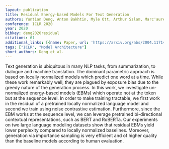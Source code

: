 ```yaml
---
layout: publication
title: Residual Energy-based Models For Text Generation
authors: Yuntian Deng, Anton Bakhtin, Myle Ott, Arthur Szlam, Marc'aurelio Ranzato
conference: ICLR 2020
year: 2020
bibkey: deng2020residual
citations: 61
additional_links: [{name: Paper, url: 'https://arxiv.org/abs/2004.11714'}]
tags: ["ICLR", "Model Architecture"]
short_authors: Deng et al.
---
```

Text generation is ubiquitous in many NLP tasks, from summarization, to
dialogue and machine translation. The dominant parametric approach is based on
locally normalized models which predict one word at a time. While these work
remarkably well, they are plagued by exposure bias due to the greedy nature of
the generation process. In this work, we investigate un-normalized energy-based
models (EBMs) which operate not at the token but at the sequence level. In
order to make training tractable, we first work in the residual of a pretrained
locally normalized language model and second we train using noise contrastive
estimation. Furthermore, since the EBM works at the sequence level, we can
leverage pretrained bi-directional contextual representations, such as BERT and
RoBERTa. Our experiments on two large language modeling datasets show that
residual EBMs yield lower perplexity compared to locally normalized baselines.
Moreover, generation via importance sampling is very efficient and of higher
quality than the baseline models according to human evaluation.